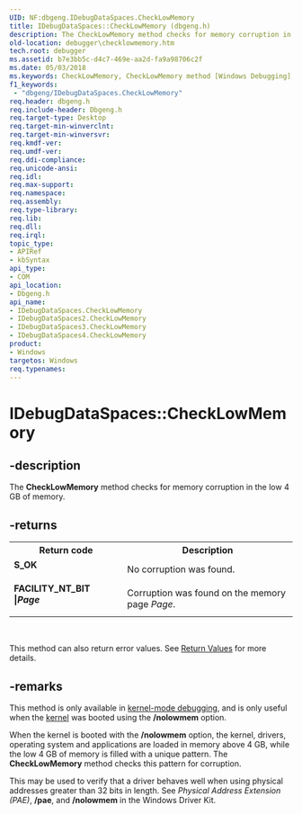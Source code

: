 ```yaml
---
UID: NF:dbgeng.IDebugDataSpaces.CheckLowMemory
title: IDebugDataSpaces::CheckLowMemory (dbgeng.h)
description: The CheckLowMemory method checks for memory corruption in the low 4 GB of memory.
old-location: debugger\checklowmemory.htm
tech.root: debugger
ms.assetid: b7e3bb5c-d4c7-469e-aa2d-fa9a98706c2f
ms.date: 05/03/2018
ms.keywords: CheckLowMemory, CheckLowMemory method [Windows Debugging], CheckLowMemory method [Windows Debugging],IDebugDataSpaces interface, CheckLowMemory method [Windows Debugging],IDebugDataSpaces2 interface, CheckLowMemory method [Windows Debugging],IDebugDataSpaces3 interface, CheckLowMemory method [Windows Debugging],IDebugDataSpaces4 interface, IDebugDataSpaces interface [Windows Debugging],CheckLowMemory method, IDebugDataSpaces.CheckLowMemory, IDebugDataSpaces2 interface [Windows Debugging],CheckLowMemory method, IDebugDataSpaces2::CheckLowMemory, IDebugDataSpaces3 interface [Windows Debugging],CheckLowMemory method, IDebugDataSpaces3::CheckLowMemory, IDebugDataSpaces4 interface [Windows Debugging],CheckLowMemory method, IDebugDataSpaces4::CheckLowMemory, IDebugDataSpaces::CheckLowMemory, IDebugDataSpaces_6682f39e-295a-4dae-b8a3-d83b1d5e41be.xml, dbgeng/IDebugDataSpaces2::CheckLowMemory, dbgeng/IDebugDataSpaces3::CheckLowMemory, dbgeng/IDebugDataSpaces4::CheckLowMemory, dbgeng/IDebugDataSpaces::CheckLowMemory, debugger.checklowmemory
f1_keywords:
 - "dbgeng/IDebugDataSpaces.CheckLowMemory"
req.header: dbgeng.h
req.include-header: Dbgeng.h
req.target-type: Desktop
req.target-min-winverclnt: 
req.target-min-winversvr: 
req.kmdf-ver: 
req.umdf-ver: 
req.ddi-compliance: 
req.unicode-ansi: 
req.idl: 
req.max-support: 
req.namespace: 
req.assembly: 
req.type-library: 
req.lib: 
req.dll: 
req.irql: 
topic_type:
- APIRef
- kbSyntax
api_type:
- COM
api_location:
- Dbgeng.h
api_name:
- IDebugDataSpaces.CheckLowMemory
- IDebugDataSpaces2.CheckLowMemory
- IDebugDataSpaces3.CheckLowMemory
- IDebugDataSpaces4.CheckLowMemory
product:
- Windows
targetos: Windows
req.typenames: 
---
```


# IDebugDataSpaces::CheckLowMemory


## -description


The <b>CheckLowMemory</b> method checks for memory corruption in the low 4 GB of memory.


## -returns



<table>
<tr>
<th>Return code</th>
<th>Description</th>
</tr>
<tr>
<td width="40%">
<dl>
<dt><b>S_OK</b></dt>
</dl>
</td>
<td width="60%">
No corruption was found.

</td>
</tr>
<tr>
<td width="40%">
<dl>
<dt><b>FACILITY_NT_BIT |<i>Page</i></b></dt>
</dl>
</td>
<td width="60%">
Corruption was found on the memory page <i>Page</i>.

</td>
</tr>
</table>
 

This method can also return error values.  See <a href="https://docs.microsoft.com/windows-hardware/drivers/debugger/hresult-values">Return Values</a> for more details.




## -remarks



This method is only available in <a href="https://docs.microsoft.com/windows-hardware/drivers/debugger/k">kernel-mode debugging</a>, and is only useful when the <a href="https://docs.microsoft.com/windows-hardware/drivers/debugger/k">kernel</a> was booted using the <b>/nolowmem</b> option.

When the kernel is booted with the <b>/nolowmem</b> option, the kernel, drivers, operating system and applications are loaded in memory above 4 GB, while the low 4 GB of memory is filled with a unique pattern.  The <b>CheckLowMemory</b> method checks this pattern for corruption.

This may be used to verify that a driver behaves well when using physical addresses greater than 32 bits in length.  See <i>Physical Address Extension (PAE)</i>, <b>/pae</b>, and <b>/nolowmem</b> in the Windows Driver Kit.



